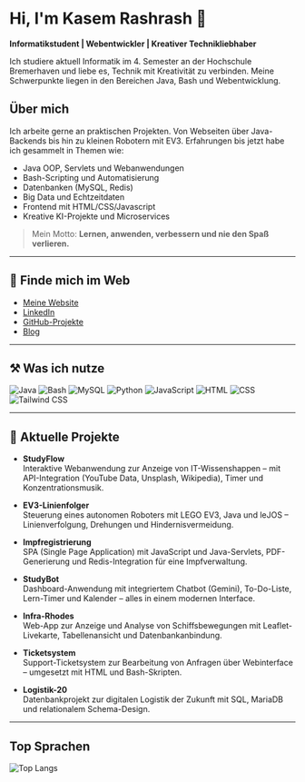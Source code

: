 # Hi, I'm Kasem Rashrash 👋

**Informatikstudent | Webentwickler | Kreativer Technikliebhaber**

Ich studiere aktuell Informatik im 4. Semester an der Hochschule Bremerhaven und liebe es, Technik mit Kreativität zu verbinden. Meine Schwerpunkte liegen in den Bereichen Java, Bash und Webentwicklung.

## Über mich

Ich arbeite gerne an praktischen Projekten. Von Webseiten über Java-Backends bis hin zu kleinen Robotern mit EV3. Erfahrungen bis jetzt habe ich gesammelt in Themen wie:

- Java OOP, Servlets und Webanwendungen  
- Bash-Scripting und Automatisierung  
- Datenbanken (MySQL, Redis)  
- Big Data und Echtzeitdaten  
- Frontend mit HTML/CSS/Javascript
- Kreative KI-Projekte und Microservices  

> Mein Motto: **Lernen, anwenden, verbessern und nie den Spaß verlieren.**

---

## 🔗 Finde mich im Web

- [Meine Website](https://kasem-rashrash.com)  
- [LinkedIn](https://linkedin.com/in/kasem-rashrash)  
- [GitHub-Projekte](https://github.com/KasemRRash?tab=repositories)  
- [Blog](https://kasem-rashrash.com/blogs.html)

---

## ⚒️ Was ich nutze

![Java](https://img.shields.io/badge/-Java-007396?style=flat&logo=java&logoColor=white)
![Bash](https://img.shields.io/badge/-Bash-4EAA25?style=flat&logo=gnubash&logoColor=white)
![MySQL](https://img.shields.io/badge/-MySQL-4479A1?style=flat&logo=mysql&logoColor=white)
![Python](https://img.shields.io/badge/-Python-3776AB?style=flat&logo=python&logoColor=white)
![JavaScript](https://img.shields.io/badge/-JavaScript-F7DF1E?style=flat&logo=javascript&logoColor=black)
![HTML](https://img.shields.io/badge/-HTML5-E34F26?style=flat&logo=html5&logoColor=white)
![CSS](https://img.shields.io/badge/-CSS3-1572B6?style=flat&logo=css3&logoColor=white)
![Tailwind CSS](https://img.shields.io/badge/-Tailwind_CSS-06B6D4?style=flat&logo=tailwind-css&logoColor=white)

---

## 📌 Aktuelle Projekte

- **StudyFlow**  
  Interaktive Webanwendung zur Anzeige von IT-Wissenshappen – mit API-Integration (YouTube Data, Unsplash, Wikipedia), Timer und Konzentrationsmusik.

- **EV3-Linienfolger**  
  Steuerung eines autonomen Roboters mit LEGO EV3, Java und leJOS – Linienverfolgung, Drehungen und Hindernisvermeidung.

- **Impfregistrierung**  
  SPA (Single Page Application) mit JavaScript und Java-Servlets, PDF-Generierung und Redis-Integration für eine Impfverwaltung.

- **StudyBot**  
  Dashboard-Anwendung mit integriertem Chatbot (Gemini), To-Do-Liste, Lern-Timer und Kalender – alles in einem modernen Interface.

- **Infra-Rhodes**  
  Web-App zur Anzeige und Analyse von Schiffsbewegungen mit Leaflet-Livekarte, Tabellenansicht und Datenbankanbindung.

- **Ticketsystem**  
  Support-Ticketsystem zur Bearbeitung von Anfragen über Webinterface – umgesetzt mit HTML und Bash-Skripten.

- **Logistik-20**  
  Datenbankprojekt zur digitalen Logistik der Zukunft mit SQL, MariaDB und relationalem Schema-Design.


---




<!-- ## 📈 GitHub Stats

![Kasem's GitHub stats](https://github-readme-stats.vercel.app/api?username=KasemRRash&show_icons=true&theme=radical) -->

## Top Sprachen

![Top Langs](https://github-readme-stats.vercel.app/api/top-langs/?username=KasemRRash&layout=compact&theme=radical)




